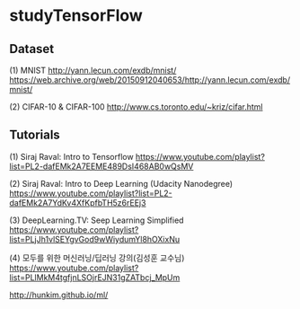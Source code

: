 # studyTensorFlow

## Dataset
(1) MNIST
http://yann.lecun.com/exdb/mnist/
https://web.archive.org/web/20150912040653/http://yann.lecun.com/exdb/mnist/
           
(2) CIFAR-10 & CIFAR-100
http://www.cs.toronto.edu/~kriz/cifar.html


## Tutorials
(1) Siraj Raval: Intro to Tensorflow
https://www.youtube.com/playlist?list=PL2-dafEMk2A7EEME489DsI468AB0wQsMV

(2) Siraj Raval: Intro to Deep Learning (Udacity Nanodegree)
https://www.youtube.com/playlist?list=PL2-dafEMk2A7YdKv4XfKpfbTH5z6rEEj3

(3) DeepLearning.TV: Seep Learning Simplified
https://www.youtube.com/playlist?list=PLjJh1vlSEYgvGod9wWiydumYl8hOXixNu


(4) 모두를 위한 머신러닝/딥러닝 강의(김성훈 교수님)
https://www.youtube.com/playlist?list=PLlMkM4tgfjnLSOjrEJN31gZATbcj_MpUm

http://hunkim.github.io/ml/

